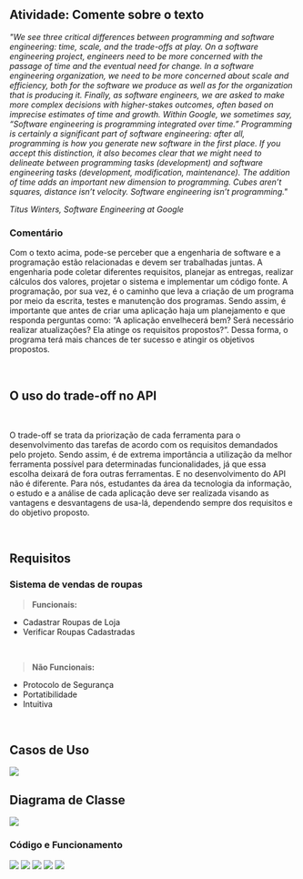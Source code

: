 <h2><b>Atividade: Comente sobre o texto</b></h2>

<i>"We see three critical differences between programming and software engineering: time, scale, and the trade-offs at play. On a software engineering project, engineers need to be more concerned with the passage of time and the eventual need for change. In a software engineering organization, we need to be more concerned about scale and efficiency, both for the software we produce as well as for the organization that is producing it. Finally, as software engineers, we are asked to make more complex decisions with higher-stakes outcomes, often based on imprecise estimates of time and growth. Within Google, we sometimes say, “Software engineering is programming integrated over time.” Programming is certainly a significant part of software engineering: after all, programming is how you generate new software in the first place. If you accept this distinction, it also becomes clear that we might need to delineate between programming tasks (development) and software engineering tasks (development, modification, maintenance). The addition of time adds an important new dimension to programming. Cubes aren’t squares, distance isn’t velocity. Software engineering isn’t programming."

Titus Winters, Software Engineering at Google</i>

<h3>Comentário</h3>

Com o texto acima, pode-se perceber que a engenharia de software e a programação estão relacionadas e devem ser trabalhadas juntas. A engenharia pode coletar diferentes requisitos, planejar as entregas, realizar cálculos dos valores, projetar o sistema e implementar um código fonte. A programação, por sua vez, é o caminho que leva a criação de um programa por meio da escrita, testes e manutenção dos programas. Sendo assim, é importante que antes de  criar uma aplicação haja um planejamento e que responda perguntas como: “A aplicação envelhecerá bem? Será necessário realizar atualizações? Ela atinge os requisitos propostos?”. Dessa forma, o programa terá mais chances de ter sucesso e atingir os objetivos propostos.

<br>

<h2><b>O uso do trade-off no API</b></h2>

<br>

O trade-off se trata da priorização de cada ferramenta para o desenvolvimento das tarefas de acordo com os requisitos demandados pelo projeto. Sendo assim, é de extrema importância a utilização da melhor ferramenta possível para determinadas funcionalidades, já que essa escolha deixará de fora outras ferramentas. E no desenvolvimento do API não é diferente. Para nós, estudantes da área da tecnologia da informação, o estudo e a análise de cada aplicação deve ser realizada visando as vantagens e desvantagens de usa-lá, dependendo sempre dos requisitos e do objetivo proposto.

<br>

<h2><b>Requisitos</b></h2>

<h3><b>Sistema de vendas de roupas</b></h3>

> **Funcionais:**

- Cadastrar Roupas de Loja
- Verificar Roupas Cadastradas

<br>

> **Não Funcionais:**

- Protocolo de Segurança
- Portatibilidade
- Intuitiva

<br>

<h2><b>Casos de Uso</b></h2>

<img src="Readme/Bertoti1.png">

<br>

<h2><b>Diagrama de Classe</b></h2>

<img src="Readme/Bertoti2.png">

<h3><b>Código e Funcionamento</b></h3>

<img src="img/a5.png">
<img src="img/a2.png">
<img src="img/a3.png">
<img src="img/a4.png">
<img src="img/a6.png">
